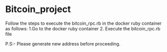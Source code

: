 # Bitcoin_project
Follow the steps to execute the bitcoin_rpc.rb in the docker ruby container as follows:
1.Go to the docker ruby container
2. Execute the bitcoin_rpc.rb file

P.S:- Please generate new address before proceeding.
